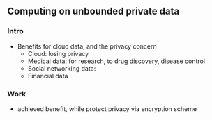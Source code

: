 ## Computing on unbounded private data

### Intro
- Benefits for cloud data, and the privacy concern
  - Cloud: losing privacy
  - Medical data: for research, to drug discovery, disease control
  - Social networking data:
  - Financial data

### Work
- achieved benefit, while protect privacy via encryption scheme

